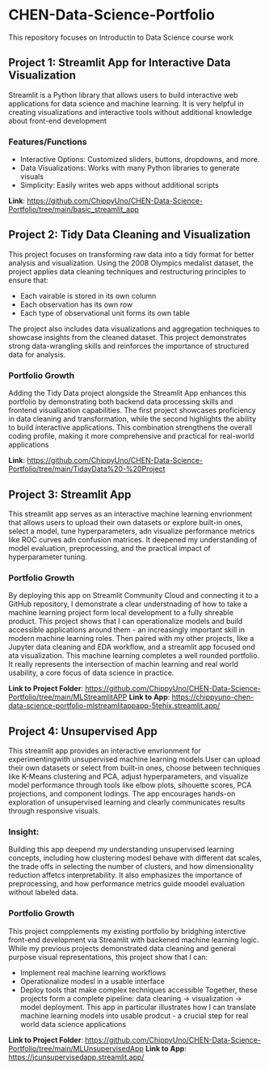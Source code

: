 # CHEN-Data-Science-Portfolio
This repository focuses on Introductin to Data Science course work

## Project 1: Streamlit App for Interactive Data Visualization
Streamlit is a Python library that allows users to build interactive web applications for data science and machine learning. It is very helpful in creating visualizations and interactive tools without additional knowledge about front-end development

### Features/Functions
* Interactive Options: Customized sliders, buttons, dropdowns, and more.
* Data Visualizations: Works with many Python libraries to generate visuals
* Simplicity: Easily writes web apps without additional scripts

**Link**: https://github.com/ChippyUno/CHEN-Data-Science-Portfolio/tree/main/basic_streamlit_app

## Project 2: Tidy Data Cleaning and Visualization 
This project focuses on transforming raw data into a tidy format for better analysis and visualization. Using the 2008 Olympics medalist dataset, the project applies data cleaning techniques and restructuring principles to ensure that:
* Each vairable is stored in its own column
* Each observation has its own row
* Each type of observational unit forms its own table

The project also includes data visualizations and aggregation techniques to showcase insights from the cleaned dataset. This project demonstrates strong data-wrangling skills and reinforces the importance of structured data for analysis.

### Portfolio Growth
Adding the Tidy Data project alongside the Streamlit App enhances this portfolio by demonstrating both backend data processing skills and frontend visualization capabilities. The first project showcases proficiency in data cleaning and transformation, while the second highlights the ability to build interactive applications. This combination strengthens the overall coding profile, making it more comprehensive and practical for real-world applications

**Link**: https://github.com/ChippyUno/CHEN-Data-Science-Portfolio/tree/main/TidayData%20-%20Project

## Project 3: Streamlit App
This streamlit app serves as an interactive machine learning envrionment that allows users to upload their own datasets or explore built-in ones, select a model, tune hyperparameters, adn visualize performance metrics like ROC curves adn confusion matrices. It deepened my understanding of model evaluation, preprocessing, and the practical impact of hyperparameter tuning. 

### Portfolio Growth
By deploying this app on Streamlit Community Cloud and connecting it to a GitHub repository, I demonstrate a clear understnading of how to take a machine learning project form local development to a fully shreable product. This project shows that I can operationalize models and build accessible applications around them - an increasingly important skill in modern machine learning roles. Then paired with my other projects, like a Jupyter data cleaning and EDA workflow, and a streamlit app focused ond ata visualization. This machine learning completes a well rounded portfolio. It really represents the intersection of machin learning and real world usability, a core focus of data science in practice. 

**Link to Project Folder**: https://github.com/ChippyUno/CHEN-Data-Science-Portfolio/tree/main/MLStreamlitAPP
**Link to App**: https://chippyuno-chen-data-science-portfolio-mlstreamlitappapp-5tehix.streamlit.app/ 


## Project 4: Unsupervised App
This streamlit app provides an interactive envrionment for experimentingwith unsupervised machine learning models.User can upload their own datasets or select from built-in ones, choose between techniques like K-Means clustering and PCA, adjust hyperparameters, and visualize model performance through tools like elbow plots, sihouette scores, PCA projections, and component lodings. The app encourages hands-on exploration of unsupervised learning and clearly communicates results through responsive visuals.

### Insight:
Building this app deepend my understanding unsupervised learning concepts, including how clustering modesl behave with different dat scales, the trade offs in selecting the number of clusters, and how dimensionality reduction affetcs interpretability. It also emphasizes the importance of preprocessing, and how performance metrics guide moodel evaluation without labeled data.

### Portfolio Growth
This project compplements my existing portfolio by bridghing interctive front-end development via Streamlit with backened machine learning logic. While my previous projects demonstrated data cleaning and general purpose visual representations, this project show that I can:
- Implement real machine learning workflows
- Operationalize modesl in a usable interface
- Deploy tools that make complex techniques accessible
Together, these projects form a complete pipeline: data cleaning -> visualization -> model deployment. This app in particular illustrates how I can translate machine learning models into usable prodcut - a crucial step for real world data science applications

**Link to Project Folder**: https://github.com/ChippyUno/CHEN-Data-Science-Portfolio/tree/main/MLUnsupervisedApp 
**Link to App**: https://jcunsupervisedapp.streamlit.app/ 

